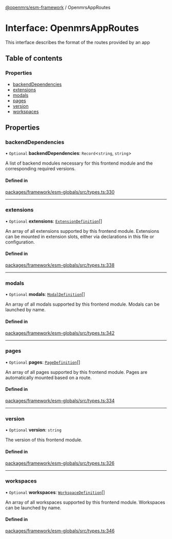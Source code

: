 [@openmrs/esm-framework](../API.md) / OpenmrsAppRoutes

# Interface: OpenmrsAppRoutes

This interface describes the format of the routes provided by an app

## Table of contents

### Properties

- [backendDependencies](OpenmrsAppRoutes.md#backenddependencies)
- [extensions](OpenmrsAppRoutes.md#extensions)
- [modals](OpenmrsAppRoutes.md#modals)
- [pages](OpenmrsAppRoutes.md#pages)
- [version](OpenmrsAppRoutes.md#version)
- [workspaces](OpenmrsAppRoutes.md#workspaces)

## Properties

### backendDependencies

• `Optional` **backendDependencies**: `Record`<`string`, `string`\>

A list of backend modules necessary for this frontend module and the corresponding required versions.

#### Defined in

[packages/framework/esm-globals/src/types.ts:330](https://github.com/openmrs/openmrs-esm-core/blob/main/packages/framework/esm-globals/src/types.ts#L330)

___

### extensions

• `Optional` **extensions**: [`ExtensionDefinition`](../API.md#extensiondefinition)[]

An array of all extensions supported by this frontend module. Extensions can be mounted in extension slots, either via declarations in this file or configuration.

#### Defined in

[packages/framework/esm-globals/src/types.ts:338](https://github.com/openmrs/openmrs-esm-core/blob/main/packages/framework/esm-globals/src/types.ts#L338)

___

### modals

• `Optional` **modals**: [`ModalDefinition`](../API.md#modaldefinition)[]

An array of all modals supported by this frontend module. Modals can be launched by name.

#### Defined in

[packages/framework/esm-globals/src/types.ts:342](https://github.com/openmrs/openmrs-esm-core/blob/main/packages/framework/esm-globals/src/types.ts#L342)

___

### pages

• `Optional` **pages**: [`PageDefinition`](../API.md#pagedefinition)[]

An array of all pages supported by this frontend module. Pages are automatically mounted based on a route.

#### Defined in

[packages/framework/esm-globals/src/types.ts:334](https://github.com/openmrs/openmrs-esm-core/blob/main/packages/framework/esm-globals/src/types.ts#L334)

___

### version

• `Optional` **version**: `string`

The version of this frontend module.

#### Defined in

[packages/framework/esm-globals/src/types.ts:326](https://github.com/openmrs/openmrs-esm-core/blob/main/packages/framework/esm-globals/src/types.ts#L326)

___

### workspaces

• `Optional` **workspaces**: [`WorkspaceDefinition`](../API.md#workspacedefinition)[]

An array of all workspaces supported by this frontend module. Workspaces can be launched by name.

#### Defined in

[packages/framework/esm-globals/src/types.ts:346](https://github.com/openmrs/openmrs-esm-core/blob/main/packages/framework/esm-globals/src/types.ts#L346)
